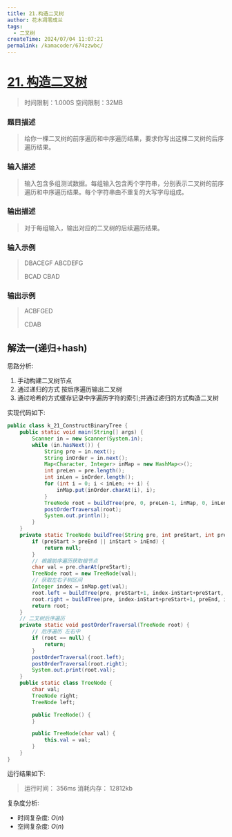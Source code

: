```yaml
---
title: 21.构造二叉树
author: 花木凋零成兰
tags:
  - 二叉树
createTime: 2024/07/04 11:07:21
permalink: /kamacoder/674zzwbc/
---
```


# [21. 构造二叉树](https://www.kamacoder.com/problempage.php?pid=1020)
> 时间限制：1.000S  空间限制：32MB
### 题目描述
> 给你一棵二叉树的前序遍历和中序遍历结果，要求你写出这棵二叉树的后序遍历结果。
### 输入描述
>输入包含多组测试数据。每组输入包含两个字符串，分别表示二叉树的前序遍历和中序遍历结果。每个字符串由不重复的大写字母组成。
### 输出描述
>对于每组输入，输出对应的二叉树的后续遍历结果。
### 输入示例
> DBACEGF ABCDEFG
> 
> BCAD CBAD
### 输出示例
> ACBFGED
> 
> CDAB

## 解法一(递归+hash)

思路分析:
1. 手动构建二叉树节点
2. 通过递归的方式 按后序遍历输出二叉树
3. 通过哈希的方式缓存记录中序遍历字符的索引;并通过递归的方式构造二叉树

实现代码如下:
```java
public class k_21_ConstructBinaryTree {
    public static void main(String[] args) {
        Scanner in = new Scanner(System.in);
        while (in.hasNext()) {
            String pre = in.next();
            String inOrder = in.next();
            Map<Character, Integer> inMap = new HashMap<>();
            int preLen = pre.length();
            int inLen = inOrder.length();
            for (int i = 0; i < inLen; ++ i) {
                inMap.put(inOrder.charAt(i), i);
            }
            TreeNode root = buildTree(pre, 0, preLen-1, inMap, 0, inLen-1);
            postOrderTraversal(root);
            System.out.println();
        }
    }
    private static TreeNode buildTree(String pre, int preStart, int preEnd, Map<Character, Integer> inMap, int inStart, int inEnd) {
        if (preStart > preEnd || inStart > inEnd) {
            return null;
        }
        // 根据前序遍历获取根节点
        char val = pre.charAt(preStart);
        TreeNode root = new TreeNode(val);
        // 获取左右子树区间
        Integer index = inMap.get(val);
        root.left = buildTree(pre, preStart+1, index-inStart+preStart, inMap, inStart, index-1);
        root.right = buildTree(pre, index-inStart+preStart+1, preEnd, inMap, index+1, inEnd);
        return root;
    }
    // 二叉树后序遍历
    private static void postOrderTraversal(TreeNode root) {
        // 后序遍历 左右中
        if (root == null) {
            return;
        }
        postOrderTraversal(root.left);
        postOrderTraversal(root.right);
        System.out.print(root.val);
    }
    public static class TreeNode {
        char val;
        TreeNode right;
        TreeNode left;

        public TreeNode() {
        }

        public TreeNode(char val) {
            this.val = val;
        }
    }
}
```

运行结果如下:
>运行时间：
356ms
消耗内存：
12812kb
> 

复杂度分析:
- 时间复杂度: $O(n)$
- 空间复杂度: $O(n)$